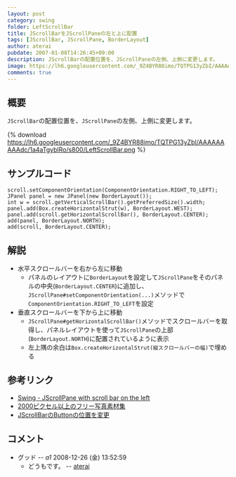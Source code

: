 ```yaml
---
layout: post
category: swing
folder: LeftScrollBar
title: JScrollBarをJScrollPaneの左と上に配置
tags: [JScrollBar, JScrollPane, BorderLayout]
author: aterai
pubdate: 2007-01-08T14:26:45+09:00
description: JScrollBarの配置位置を、JScrollPaneの左側、上側に変更します。
image: https://lh6.googleusercontent.com/_9Z4BYR88imo/TQTPG13yZbI/AAAAAAAAAdc/1a4aTgyblRo/s800/LeftScrollBar.png
comments: true
---
```

## 概要
`JScrollBar`の配置位置を、`JScrollPane`の左側、上側に変更します。

{% download https://lh6.googleusercontent.com/_9Z4BYR88imo/TQTPG13yZbI/AAAAAAAAAdc/1a4aTgyblRo/s800/LeftScrollBar.png %}

## サンプルコード
<pre class="prettyprint"><code>scroll.setComponentOrientation(ComponentOrientation.RIGHT_TO_LEFT);
JPanel panel = new JPanel(new BorderLayout());
int w = scroll.getVerticalScrollBar().getPreferredSize().width;
panel.add(Box.createHorizontalStrut(w), BorderLayout.WEST);
panel.add(scroll.getHorizontalScrollBar(), BorderLayout.CENTER);
add(panel, BorderLayout.NORTH);
add(scroll, BorderLayout.CENTER);
</code></pre>

## 解説
- 水平スクロールバーを右から左に移動
    - パネルのレイアウトに`BorderLayout`を設定して`JScrollPane`をそのパネルの中央(`BorderLayout.CENTER`)に追加し、`JScrollPane#setComponentOrientation(...)`メソッドで`ComponentOrientation.RIGHT_TO_LEFT`を設定
- 垂直スクロールバーを下から上に移動
    - `JScrollPane#getHorizontalScrollBar()`メソッドでスクロールバーを取得し、パネルレイアウトを使って`JScrollPane`の上部(`BorderLayout.NORTH`)に配置されているように表示
    - 左上隅の余白は`Box.createHorizontalStrut(縦スクロールバーの幅)`で埋める

<!-- dummy comment line for breaking list -->

## 参考リンク
- [Swing - JScrollPane with scroll bar on the left](https://community.oracle.com/thread/1375964)
- [2000ピクセル以上のフリー写真素材集](http://sozai-free.com/)
- [JScrollBarのButtonの位置を変更](https://ateraimemo.com/Swing/ScrollBarButtonLayout.html)

<!-- dummy comment line for breaking list -->

## コメント
- グッド -- *a1* 2008-12-26 (金) 13:52:59
    - どうもです。 -- [aterai](https://ateraimemo.com/aterai.html)

<!-- dummy comment line for breaking list -->
